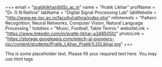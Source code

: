 +++
email = "pratiklikhar@IISc.ac.in"
name = "Pratik Likhar"
profName = "Dr. G N Rathna"
labName = "Digital Signal Processing Lab"
labWebsite = "http://www.ee.iisc.ac.in/faculty/rathna/index.php"
mlInterests = "Pattern Recognition, Neural Networks, Computer Vision, Natural Language Processing."
hobbies = "Music, Football, Table Tennis."
websiteLink = "https://www.linkedin.com/in/pratik-likhar-a3485050/"
photoLink = "https://storage.googleapis.com/mtech-ai-pioneers-iisc/content/students/Pratik_Likhar_Pratik%20Likhar.jpg"
+++

This is some placeholder text. Please fill your required text here. You may use html tags
